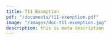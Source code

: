 ```yaml
---
title: T11 Exemption
pdf: "/documents/t11-exemption.pdf"
image: "/images/doc-t11-exemption.jpg"
description: this is meta description
---
```

